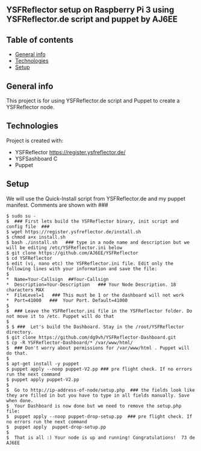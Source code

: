 ## YSFReflector setup on Raspberry Pi 3 using YSFReflector.de script and puppet by AJ6EE

## Table of contents
* [General info](#general-info)
* [Technologies](#technologies)
* [Setup](#setup)

## General info
This project is for using YSFReflector.de script and Puppet to create a YSFReflector node.
	
## Technologies
Project is created with:
* YSFReflector   https://register.ysfreflector.de/
* YSFSashboard   C
* Puppet

	
## Setup
We will use the Quick-Install script from YSFReflector.de and my puppet manifest.
Comments are shown with ###
```
$ sudo su -
$  ### First lets build the YSFReflector binary, init script and config file  ### 
$ wget https://register.ysfreflector.de/install.sh
$ chmod a+x install.sh
$ bash ./install.sh   ### type in a node name and description but we will be editing /etc/YSFReflector.ini below
$ git clone https://github.com/AJ6EE/YSFReflector
$ cd YSFReflector
$ edit (vi, nano etc) the YSFReflector.ini file. Edit only the following lines with your information and save the file:
$
*  Name=Your-Callsign  ##Your-Callsign
*  Description=Your-Description   ### Your Node Description. 18 characters MAX
*  FileLevel=1   ### This must be 1 or the dashboard will not work
*  Port=41000   ###  Your Port. Default=41000
$
$  ### Leave the YSFReflector.ini file in the YSFReflector folder. Do not move it to /etc. Puppet will do that
$
$ $ ###  Let's build the Dashboard. Stay in the /root/YSFReflector directory.
$ git clone https://github.com/dg9vh/YSFReflector-Dashboard.git
$ cp -R YSFReflector-Dashboard/* /var/www/html/
$  ### Don't worry about permissions for /var/www/html . Puppet will do that. 
$
$ apt-get install -y puppet
$ puppet apply --noop puppet-V2.pp ### pre flight check. If no errors run the next command
$ puppet apply puppet-V2.pp
$
$  Go to http://ip-address-of-node/setup.php  ### the fields look like they are filled in but you have to type in all fields manually. Save when done.
$  Your Dashboard is now done but we need to remove the setup.php file:
$  puppet apply --noop puppet-drop-setup.pp  ### pre flight check. If no errors run the next command
$  puppet apply  puppet-drop-setup.pp
$
$  That is all :) Your node is up and running! Congratulations!  73 de AJ6EE
```
